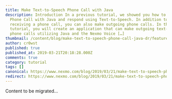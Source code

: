 ```yaml
---
title: Make Text-to-Speech Phone Call with Java
description: Introduction In a previous tutorial, we showed you how to Receive a
  Phone Call with Java and respond using Text-to-Speech. In addition to
  receiving a phone call, you can also make outgoing phone calls. In this
  tutorial, you will create an application that can make outgoing text-to-speech
  phone calls utilizing Java and the Nexmo Voice […]
thumbnail: /content/blog/make-text-to-speech-phone-call-java-dr/feature.png
author: cr0wst
published: true
published_at: 2019-03-21T20:18:28.000Z
comments: true
category: tutorial
tags: []
canonical: https://www.nexmo.com/blog/2019/03/21/make-text-to-speech-phone-call-java-dr
redirect: https://www.nexmo.com/blog/2019/03/21/make-text-to-speech-phone-call-java-dr
---
```


Content to be migrated...
